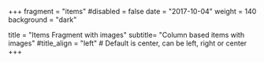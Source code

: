 +++
fragment = "items"
#disabled = false
date = "2017-10-04"
weight = 140
background = "dark"

title = "Items Fragment with images"
subtitle= "Column based items with images"
#title_align = "left" # Default is center, can be left, right or center
+++
